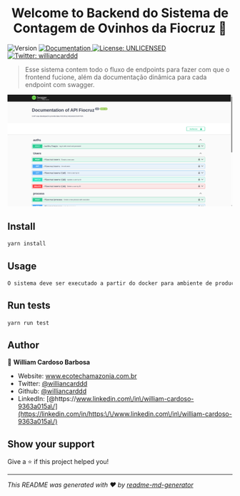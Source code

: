 <h1 align="center">Welcome to Backend do Sistema de Contagem de Ovinhos da Fiocruz 👋</h1>
<p>
  <img alt="Version" src="https://img.shields.io/badge/version-1.0-blue.svg?cacheSeconds=2592000" />
  <a href="http://localho:3000/getting-started" target="_blank">
    <img alt="Documentation" src="https://img.shields.io/badge/documentation-yes-brightgreen.svg" />
  </a>
  <a href="#" target="_blank">
    <img alt="License: UNLICENSED" src="https://img.shields.io/badge/License-UNLICENSED-yellow.svg" />
  </a>
  <a href="https://twitter.com/williancarddd" target="_blank">
    <img alt="Twitter: williancarddd" src="https://img.shields.io/twitter/follow/williancarddd.svg?style=social" />
  </a>
</p>

> Esse sistema contem todo o fluxo de endpoints para fazer com que o frontend fucione, além da documentação dinâmica para cada endpoint com swagger.
<img alt="exemplo da documentação do swagger" src="readme.png" />

## Install

```sh
yarn install
```

## Usage

```sh
O sistema deve ser executado a partir do docker para ambiente de produção ou docker dev para ambiente de desenvolvimento. O sistema possui um backend em python no qual se comunica via Rest API, o ambiente em python possui o modelo de inteligência artificial bem como toda lógica de gerenciamento o sistema nestjs possui as configurações e endpoints necessários para o funcionamento do workflow. O sistema faz conexão com banco de dados via prisma, ele posssui o supabase para armazenar as imagens da paletas.
```

## Run tests

```sh
yarn run test
```

## Author

👤 **William Cardoso Barbosa**

* Website: www.ecotechamazonia.com.br
* Twitter: [@williancarddd](https://twitter.com/williancarddd)
* Github: [@williancarddd](https://github.com/williancarddd)
* LinkedIn: [@https:\/\/www.linkedin.com\/in\/william-cardoso-9363a015a\/](https://linkedin.com/in/https:\/\/www.linkedin.com\/in\/william-cardoso-9363a015a\/)

## Show your support

Give a ⭐️ if this project helped you!

***
_This README was generated with ❤️ by [readme-md-generator](https://github.com/kefranabg/readme-md-generator)_
